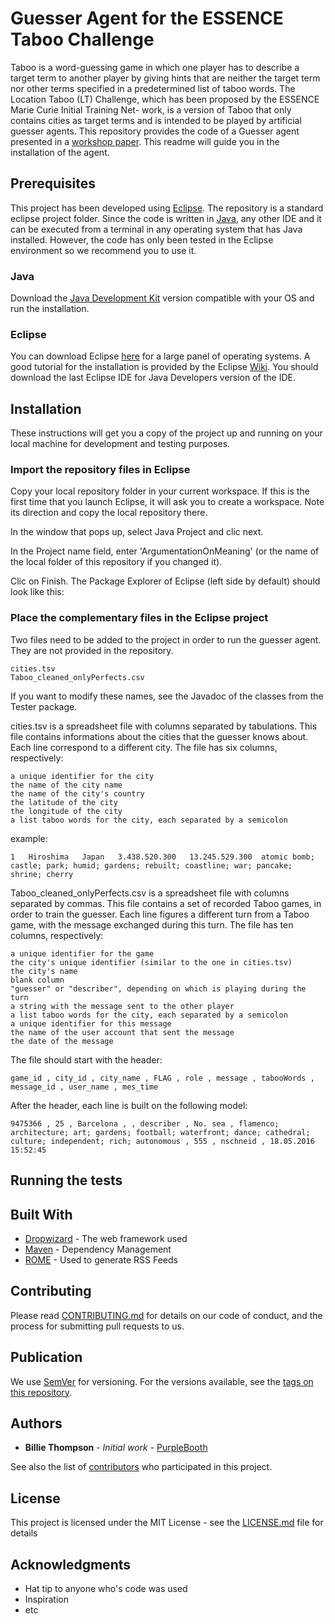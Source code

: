 # Guesser Agent for the ESSENCE Taboo Challenge

Taboo is a word-guessing game in which one player has to describe a target term to another player by giving hints that are neither the target term nor other terms specified in a predetermined list of taboo words. The Location Taboo (LT) Challenge, which has been proposed by the ESSENCE Marie Curie Initial Training Net- work, is a version of Taboo that only contains cities as target terms and is intended to be played by artificial guesser agents. This repository provides the code of a Guesser agent presented in a [workshop paper](https://github.com/keminus/GuesserAgent#publication). This readme will guide you in the installation of the agent.

## Prerequisites

This project has been developed using [Eclipse](https://eclipse.org/). The repository is a standard eclipse project folder. Since the code is written in [Java](https://www.java.com/fr/), any other IDE and it can be executed from a terminal in any operating system that has Java installed. However, the code has only been tested in the Eclipse environment so we recommend you to use it.

### Java

Download the [Java Development Kit](http://www.oracle.com/technetwork/java/javase/downloads/index.html) version compatible with your OS and run the installation.

### Eclipse

You can download Eclipse [here](https://eclipse.org/downloads/) for a large panel of operating systems. A good tutorial for the installation is provided by the Eclipse [Wiki](https://wiki.eclipse.org/Eclipse/Installation). You should download the last Eclipse IDE for Java Developers version of the IDE.

## Installation

These instructions will get you a copy of the project up and running on your local machine for development and testing purposes.

### Import the repository files in Eclipse

Copy your local repository folder in your current workspace. If this is the first time that you launch Eclipse, it will ask you to create a workspace. Note its direction and copy the local repository there.

In the window that pops up, select Java Project and clic next.

In the Project name field, enter 'ArgumentationOnMeaning' (or the name of the local folder of this repository if you changed it).

Clic on Finish. The Package Explorer of Eclipse (left side by default) should look like this:

### Place the complementary files in the Eclipse project

Two files need to be added to the project in order to run the guesser agent. They are not provided in the repository.

```
cities.tsv
Taboo_cleaned_onlyPerfects.csv
```

If you want to modify these names, see the Javadoc of the classes from the Tester package.

cities.tsv is a spreadsheet file with columns separated by tabulations. This file contains informations about the cities that the guesser knows about. Each line correspond to a different city. The file has six columns, respectively:

```
a unique identifier for the city
the name of the city name
the name of the city's country
the latitude of the city
the longitude of the city
a list taboo words for the city, each separated by a semicolon
```

example:

```
1	Hiroshima	Japan	3.438.520.300	13.245.529.300	atomic bomb; castle; park; humid; gardens; rebuilt; coastline; war; pancake; shrine; cherry
```

Taboo_cleaned_onlyPerfects.csv is a spreadsheet file with columns separated by commas. This file contains a set of recorded Taboo games, in order to train the guesser. Each line figures a different turn from a Taboo game, with the message exchanged during this turn. The file has ten columns, respectively:

```
a unique identifier for the game
the city's unique identifier (similar to the one in cities.tsv)
the city's name
blank column
"guesser" or "describer", depending on which is playing during the turn
a string with the message sent to the other player
a list taboo words for the city, each separated by a semicolon
a unique identifier for this message
the name of the user account that sent the message
the date of the message
```

The file should start with the header:

```
game_id , city_id , city_name , FLAG , role , message , tabooWords , message_id , user_name , mes_time
```

After the header, each line is built on the following model:

```
9475366 , 25 , Barcelona , , describer , No. sea , flamenco; architecture; art; gardens; football; waterfront; dance; cathedral; culture; independent; rich; autonomous , 555 , nschneid , 18.05.2016 15:52:45
```

## Running the tests


## Built With

* [Dropwizard](http://www.dropwizard.io/1.0.2/docs/) - The web framework used
* [Maven](https://maven.apache.org/) - Dependency Management
* [ROME](https://rometools.github.io/rome/) - Used to generate RSS Feeds

## Contributing

Please read [CONTRIBUTING.md](https://gist.github.com/PurpleBooth/b24679402957c63ec426) for details on our code of conduct, and the process for submitting pull requests to us.

## Publication

We use [SemVer](http://semver.org/) for versioning. For the versions available, see the [tags on this repository](https://github.com/your/project/tags). 

## Authors

* **Billie Thompson** - *Initial work* - [PurpleBooth](https://github.com/PurpleBooth)

See also the list of [contributors](https://github.com/your/project/contributors) who participated in this project.

## License

This project is licensed under the MIT License - see the [LICENSE.md](LICENSE.md) file for details

## Acknowledgments

* Hat tip to anyone who's code was used
* Inspiration
* etc
